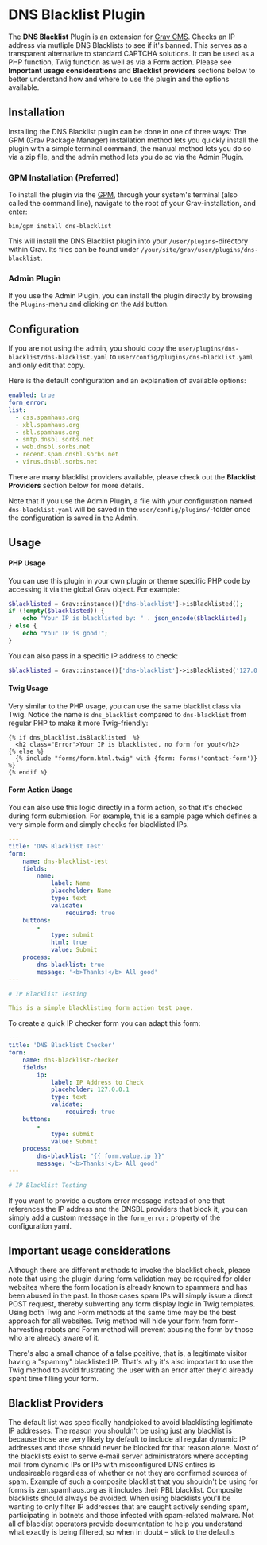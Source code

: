 # DNS Blacklist Plugin

The **DNS Blacklist** Plugin is an extension for [Grav CMS](http://github.com/getgrav/grav). Checks an IP address via mutliple DNS Blacklists to see if it's banned. This serves as a transparent alternative to standard CAPTCHA solutions. It can be used as a PHP function, Twig function as well as via a Form action. Please see **Important usage considerations** and **Blacklist providers** sections below to better understand how and where to use the plugin and the options available.

## Installation

Installing the DNS Blacklist plugin can be done in one of three ways: The GPM (Grav Package Manager) installation method lets you quickly install the plugin with a simple terminal command, the manual method lets you do so via a zip file, and the admin method lets you do so via the Admin Plugin.

### GPM Installation (Preferred)

To install the plugin via the [GPM](http://learn.getgrav.org/advanced/grav-gpm), through your system's terminal (also called the command line), navigate to the root of your Grav-installation, and enter:

    bin/gpm install dns-blacklist

This will install the DNS Blacklist plugin into your `/user/plugins`-directory within Grav. Its files can be found under `/your/site/grav/user/plugins/dns-blacklist`.

### Admin Plugin

If you use the Admin Plugin, you can install the plugin directly by browsing the `Plugins`-menu and clicking on the `Add` button.

## Configuration

If you are not using the admin, you should copy the `user/plugins/dns-blacklist/dns-blacklist.yaml` to `user/config/plugins/dns-blacklist.yaml` and only edit that copy.

Here is the default configuration and an explanation of available options:

```yaml
enabled: true
form_error:
list:
  - css.spamhaus.org
  - xbl.spamhaus.org
  - sbl.spamhaus.org
  - smtp.dnsbl.sorbs.net
  - web.dnsbl.sorbs.net
  - recent.spam.dnsbl.sorbs.net
  - virus.dnsbl.sorbs.net
```

There are many blacklist providers available, please check out the **Blacklist Providers** section below for more details.

Note that if you use the Admin Plugin, a file with your configuration named `dns-blacklist.yaml` will be saved in the `user/config/plugins/`-folder once the configuration is saved in the Admin.

## Usage

#### PHP Usage

You can use this plugin in your own plugin or theme specific PHP code by accessing it via the global Grav object. For example:

```php
$blacklisted = Grav::instance()['dns-blacklist']->isBlacklisted();
if (!empty($blacklisted)) {
    echo "Your IP is blacklisted by: " . json_encode($blacklisted);
} else {
    echo "Your IP is good!";
}
```

You can also pass in a specific IP address to check:

```php
$blacklisted = Grav::instance()['dns-blacklist']->isBlacklisted('127.0.0.1');
```

#### Twig Usage

Very similar to the PHP usage, you can use the same blacklist class via Twig.  Notice the name is `dns_blacklist` compared to `dns-blacklist` from regular PHP to make it more Twig-friendly:

```twig
{% if dns_blacklist.isBlacklisted  %}
  <h2 class="Error">Your IP is blacklisted, no form for you!</h2>
{% else %}
  {% include "forms/form.html.twig" with {form: forms('contact-form')} %}
{% endif %}
```

#### Form Action Usage

You can also use this logic directly in a form action, so that it's checked during form submission. For example, this is a sample page which defines a very simple form and simply checks for blacklisted IPs.

```yaml
---
title: 'DNS Blacklist Test'
form:
    name: dns-blacklist-test
    fields:
        name:
            label: Name
            placeholder: Name
            type: text
            validate:
                required: true
    buttons:
        -
            type: submit
            html: true
            value: Submit
    process:
        dns-blacklist: true
        message: '<b>Thanks!</b> All good'
---

# IP Blacklist Testing

This is a simple blacklisting form action test page.
```

To create a quick IP checker form you can adapt this form:

```yaml
---
title: 'DNS Blacklist Checker'
form:
    name: dns-blacklist-checker
    fields:
        ip:
            label: IP Address to Check
            placeholder: 127.0.0.1
            type: text
            validate:
                required: true
    buttons:
        -
            type: submit
            value: Submit
    process:
        dns-blacklist: "{{ form.value.ip }}"
        message: '<b>Thanks!</b> All good'
---

# IP Blacklist Testing
```

If you want to provide a custom error message instead of one that references the IP address and the DNSBL providers that block it, you can simply add a custom message in the `form_error:` property of the configuration yaml.

## Important usage considerations

Although there are different methods to invoke the blacklist check, please note that using the plugin during form validation may be required for older websites where the form location is already known to spammers and has been abused in the past. In those cases spam IPs will simply issue a direct POST request, thereby subverting any form display logic in Twig templates. Using both Twig and Form methods at the same time may be the best approach for all websites. Twig method will hide your form from form-harvesting robots and Form method will prevent abusing the form by those who are already aware of it.

There's also a small chance of a false positive, that is, a legitimate visitor having a "spammy" blacklisted IP. That's why it's also important to use the Twig method to avoid frustrating the user with an error after they'd already spent time filling your form.

## Blacklist Providers

The default list was specifically handpicked to avoid blacklisting legitimate IP addresses. The reason you shouldn't be using just any blacklist is because those are very likely by default to include all regular dynamic IP addresses and those should never be blocked for that reason alone. Most of the blacklists exist to serve e-mail server administrators where accepting mail from dynamic IPs or IPs with misconfigured DNS entires is undesireable regardless of whether or not they are confirmed sources of spam. Example of such a composite blacklist that you shouldn't be using for forms is zen.spamhaus.org as it includes their PBL blacklist. Composite blacklists should always be avoided. When using blacklists you'll be wanting to only filter IP addresses that are caught actively sending spam, participating in botnets and those infected with spam-related malware. Not all of blacklist operators provide documentation to help you understand what exactly is being filtered, so when in doubt – stick to the defaults

